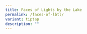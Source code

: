 ```yaml
---
title: Faces of Lights by the Lake
permalink: /faces-of-lbtl/
variant: tiptap
description: ""
---
```

